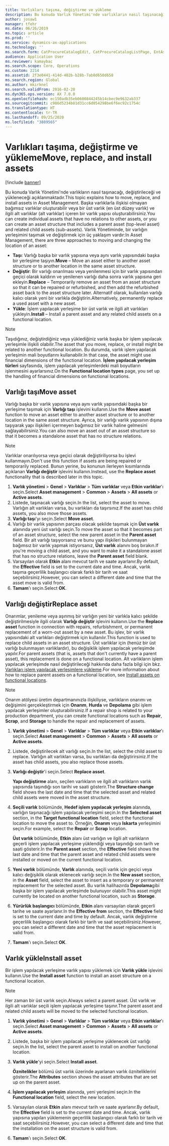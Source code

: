 ```yaml
---
title: Varlıkları taşıma, değiştirme ve yükleme
description: Bu konuda Varlık Yönetimi'nde varlıkların nasıl taşınacağı, değiştirileceği ve yükleneceği açıklanmaktadır.
author: josaw1
manager: tfehr
ms.date: 06/26/2019
ms.topic: article
ms.prod: ''
ms.service: dynamics-ax-applications
ms.technology: ''
ms.search.form: CatProcureCatalogEdit, CatProcureCatalogListPage, EntAssetObjectReplace, EntAssetObjectInstallLookup, EntAssetObjectMove, EntAssetObjectTableEditSubObjects
audience: Application User
ms.reviewer: kamaybac
ms.search.scope: Core, Operations
ms.custom: 2214
ms.assetid: 2f3e0441-414d-402b-b28b-7ab0d650d658
ms.search.region: Global
ms.author: mkirknel
ms.search.validFrom: 2016-02-28
ms.dyn365.ops.version: AX 7.0.0
ms.openlocfilehash: ec150adb35eb0600844245b14cbec9e9632ab337
ms.sourcegitcommit: c986d5234b81d31cc6d054298be6f6ec92c1754c
ms.translationtype: HT
ms.contentlocale: tr-TR
ms.lasthandoff: 09/25/2020
ms.locfileid: "3889565"
---
```

# <a name="move-replace-and-install-assets"></a><span data-ttu-id="300ee-103">Varlıkları taşıma, değiştirme ve yükleme</span><span class="sxs-lookup"><span data-stu-id="300ee-103">Move, replace, and install assets</span></span>

[!include [banner](../../includes/banner.md)]

 

<span data-ttu-id="300ee-104">Bu konuda Varlık Yönetimi'nde varlıkların nasıl taşınacağı, değiştirileceği ve yükleneceği açıklanmaktadır.</span><span class="sxs-lookup"><span data-stu-id="300ee-104">This topic explains how to move, replace, and install assets in Asset Management.</span></span> <span data-ttu-id="300ee-105">Başka varlıklarla ilişkisi olmayan bağımsız varlıklar oluşturabilir veya bir üst varlık (en üst düzey varlık) ve ilgili alt varlıklar (alt varlıklar) içeren bir varlık yapısı oluşturabilirsiniz.</span><span class="sxs-lookup"><span data-stu-id="300ee-105">You can create individual assets that have no relations to other assets, or you can create an asset structure that includes a parent asset (top-level asset) and related child assets (sub-assets).</span></span> <span data-ttu-id="300ee-106">Varlık Yönetiminde, bir varlığın yerleşimini taşımak ve değiştirmek için üç yaklaşım vardır:</span><span class="sxs-lookup"><span data-stu-id="300ee-106">In Asset Management, there are three approaches to moving and changing the location of an asset:</span></span>

- <span data-ttu-id="300ee-107">**Taşı**: Varlığı başka bir varlık yapısına veya aynı varlık yapısındaki başka bir yerleşime taşıyın.</span><span class="sxs-lookup"><span data-stu-id="300ee-107">**Move** – Move an asset either to another asset structure or to another location in the same asset structure.</span></span>
- <span data-ttu-id="300ee-108">**Değiştir**: Bir varlığı onarılması veya yenilenmesi için bir varlık yapısından geçici olarak kaldırın ve yenilenen varlığı daha sonra varlık yapısına geri ekleyin.</span><span class="sxs-lookup"><span data-stu-id="300ee-108">**Replace** – Temporarily remove an asset from an asset structure so that it can be repaired or refurbished, and then add the refurbished asset back to the asset structure later.</span></span> <span data-ttu-id="300ee-109">Alternatif olarak, kullanılan varlığı kalıcı olarak yeni bir varlıkla değiştirin.</span><span class="sxs-lookup"><span data-stu-id="300ee-109">Alternatively, permanently replace a used asset with a new asset.</span></span>
- <span data-ttu-id="300ee-110">**Yükle**: İşlem yapılacak yerleşime bir üst varlık ve ilgili alt varlıkları yükleyin.</span><span class="sxs-lookup"><span data-stu-id="300ee-110">**Install** – Install a parent asset and any related child assets on a functional location.</span></span>

> [!NOTE]
> <span data-ttu-id="300ee-111">Taşıdığınız, değiştirdiğiniz veya yüklediğiniz varlık başka bir işlem yapılacak yerleşimle ilişkili olabilir.</span><span class="sxs-lookup"><span data-stu-id="300ee-111">The asset that you move, replace, or install might be related to another functional location.</span></span> <span data-ttu-id="300ee-112">Bu durumda, varlık işlem yapılacak yerleşimin mali boyutlarını kullanabilir.</span><span class="sxs-lookup"><span data-stu-id="300ee-112">In that case, the asset might use financial dimensions of the functional location.</span></span> <span data-ttu-id="300ee-113">**İşlem yapılacak yerleşim türleri** sayfasında, işlem yapılacak yerleşimlerdeki mali boyutların işlenmesini ayarlarsınız.</span><span class="sxs-lookup"><span data-stu-id="300ee-113">On the **Functional location types** page, you set up the handling of financial dimensions on functional locations.</span></span>

## <a name="move-asset"></a><span data-ttu-id="300ee-114">Varlığı taşı</span><span class="sxs-lookup"><span data-stu-id="300ee-114">Move asset</span></span>

<span data-ttu-id="300ee-115">Varlığı başka bir varlık yapısına veya aynı varlık yapısındaki başka bir yerleşime taşımak için **Varlığı taşı** işlevini kullanın.</span><span class="sxs-lookup"><span data-stu-id="300ee-115">Use the **Move asset** function to move an asset either to another asset structure or to another location in the same asset structure.</span></span> <span data-ttu-id="300ee-116">Ayrıca, bir varlığı varlık yapısının dışına taşıyarak yapı ilişkileri içermeyen bağımsız bir varlık haline gelmesini sağlayabilirsiniz.</span><span class="sxs-lookup"><span data-stu-id="300ee-116">You can also move an asset out of an asset structure so that it becomes a standalone asset that has no structure relations.</span></span>

> [!NOTE]
> <span data-ttu-id="300ee-117">Varlıklar onarılıyorsa veya geçici olarak değiştiriliyorsa bu işlevi kullanmayın.</span><span class="sxs-lookup"><span data-stu-id="300ee-117">Don't use this function if assets are being repaired or temporarily replaced.</span></span> <span data-ttu-id="300ee-118">Bunun yerine, bu konunun ilerleyen kısımlarında açıklanan **Varlığı değiştir** işlevini kullanın.</span><span class="sxs-lookup"><span data-stu-id="300ee-118">Instead, use the **Replace asset** functionality that is described later in this topic.</span></span>

1. <span data-ttu-id="300ee-119">**Varlık yönetimi** \> **Genel** \> **Varlıklar** \> **Tüm varlıklar** veya **Etkin varlıklar**'ı seçin.</span><span class="sxs-lookup"><span data-stu-id="300ee-119">Select **Asset management** \> **Common** \> **Assets** \> **All assets** or **Active assets**.</span></span>
2. <span data-ttu-id="300ee-120">Listede, taşınacak varlığı seçin.</span><span class="sxs-lookup"><span data-stu-id="300ee-120">In the list, select the asset to move.</span></span> <span data-ttu-id="300ee-121">Varlığın alt varlıkları varsa, bu varlıkları da taşırsınız.</span><span class="sxs-lookup"><span data-stu-id="300ee-121">If the asset has child assets, you also move those assets.</span></span>
3. <span data-ttu-id="300ee-122">**Varlığı taşı**'yı seçin.</span><span class="sxs-lookup"><span data-stu-id="300ee-122">Select **Move asset**.</span></span>
4. <span data-ttu-id="300ee-123">Varlığı bir varlık yapısının parçası olacak şekilde taşımak için **Üst varlık** alanında yeni üst varlığı seçin.</span><span class="sxs-lookup"><span data-stu-id="300ee-123">To move the asset so that it becomes part of an asset structure, select the new parent asset in the **Parent asset** field.</span></span> <span data-ttu-id="300ee-124">Bir alt varlığı taşıyorsanız ve bunu yapı ilişkileri bulunmayan bağımsız bir varlık yapmak istiyorsanız, **Üst varlık** alanını boş bırakın.</span><span class="sxs-lookup"><span data-stu-id="300ee-124">If you're moving a child asset, and you want to make it a standalone asset that has no structure relations, leave the **Parent asset** field blank.</span></span>
5. <span data-ttu-id="300ee-125">Varsayılan olarak **Etkin** alanı mevcut tarih ve saate ayarlanır.</span><span class="sxs-lookup"><span data-stu-id="300ee-125">By default, the **Effective** field is set to the current date and time.</span></span> <span data-ttu-id="300ee-126">Ancak, varlık taşıma geçerlilik başlangıcı olarak farklı bir tarih ve saat seçebilirsiniz.</span><span class="sxs-lookup"><span data-stu-id="300ee-126">However, you can select a different date and time that the asset move is valid from.</span></span>
6. <span data-ttu-id="300ee-127">**Tamam**'ı seçin.</span><span class="sxs-lookup"><span data-stu-id="300ee-127">Select **OK**.</span></span>

## <a name="replace-asset"></a><span data-ttu-id="300ee-128">Varlığı değiştir</span><span class="sxs-lookup"><span data-stu-id="300ee-128">Replace asset</span></span>

<span data-ttu-id="300ee-129">Onarımlar, yenileme veya aşınmış bir varlığın yeni bir varlıkla kalıcı şekilde değiştirilmesiyle ilgili olarak **Varlığı değiştir** işlevini kullanın.</span><span class="sxs-lookup"><span data-stu-id="300ee-129">Use the **Replace asset** function in connection with repairs, refurbishment, or permanent replacement of a worn-out asset by a new asset.</span></span> <span data-ttu-id="300ee-130">Bu işlev, bir varlık yapısındaki alt varlıkları değiştirmek için kullanılır.</span><span class="sxs-lookup"><span data-stu-id="300ee-130">This function is used to replace child assets in an asset structure.</span></span> <span data-ttu-id="300ee-131">Üst varlıklar için (henüz bir üst varlığı bulunmayan varlıklardır), bu değişiklik işlem yapılacak yerleşimde yapılır.</span><span class="sxs-lookup"><span data-stu-id="300ee-131">For parent assets (that is, assets that don't currently have a parent asset), this replacement is done on a functional location.</span></span> <span data-ttu-id="300ee-132">Alt varlıkların işlem yapılacak yerleşimde nasıl değiştirileceği hakkında daha fazla bilgi için bkz. [Varlıkları işlem yapılacak yerleşimlere yükleme](../functional-locations/install-objects-on-functional-locations.md).</span><span class="sxs-lookup"><span data-stu-id="300ee-132">For more information about how to replace parent assets on a functional location, see [Install assets on functional locations](../functional-locations/install-objects-on-functional-locations.md).</span></span>

> [!NOTE]
> <span data-ttu-id="300ee-133">Onarım atölyesi üretim departmanınızla ilişkiliyse, varlıkların onarımı ve değişimini gerçekleştirmek için **Onarım**, **Hurda** ve **Depolama** gibi işlem yapılacak yerleşimler oluşturabilirsiniz.</span><span class="sxs-lookup"><span data-stu-id="300ee-133">If a repair shop is related to your production department, you can create functional locations such as **Repair**, **Scrap**, and **Storage** to handle the repair and replacement of assets.</span></span>

1. <span data-ttu-id="300ee-134">**Varlık yönetimi** \> **Genel** \> **Varlıklar** \> **Tüm varlıklar** veya **Etkin varlıklar**'ı seçin.</span><span class="sxs-lookup"><span data-stu-id="300ee-134">Select **Asset management** \> **Common** \> **Assets** \> **All assets** or **Active assets**.</span></span>
2. <span data-ttu-id="300ee-135">Listede, değiştirilecek alt varlığı seçin.</span><span class="sxs-lookup"><span data-stu-id="300ee-135">In the list, select the child asset to replace.</span></span> <span data-ttu-id="300ee-136">Varlığın alt varlıkları varsa, bu varlıkları da değiştirirsiniz.</span><span class="sxs-lookup"><span data-stu-id="300ee-136">If the asset has child assets, you also replace those assets.</span></span>
3. <span data-ttu-id="300ee-137">**Varlığı değiştir**'i seçin.</span><span class="sxs-lookup"><span data-stu-id="300ee-137">Select **Replace asset**.</span></span>

    <span data-ttu-id="300ee-138">**Yapı değiştirme** alanı, seçilen varlıkların ve ilgili alt varlıkların varlık yapısında taşındığı son tarihi ve saati gösterir.</span><span class="sxs-lookup"><span data-stu-id="300ee-138">The **Structure change** field shows the last date and time that the selected asset and related child assets were moved in the asset structure.</span></span>

4. <span data-ttu-id="300ee-139">**Seçili varlık** bölümünde, **Hedef işlem yapılacak yerleşim** alanında, varlığın taşınacağı işlem yapılacak yerleşimi seçin.</span><span class="sxs-lookup"><span data-stu-id="300ee-139">In the **Selected asset** section, in the **Target functional location** field, select the functional location to move the asset to.</span></span> <span data-ttu-id="300ee-140">Örneğin, **Onarım** veya **Iskarta** yerleşimini seçin.</span><span class="sxs-lookup"><span data-stu-id="300ee-140">For example, select the **Repair** or **Scrap** location.</span></span>

    <span data-ttu-id="300ee-141">**Üst varlık** bölümünde, **Etkin** alanı üst varlığın ve ilgili alt varlıkların geçerli işlem yapılacak yerleşime yüklendiği veya taşındığı son tarih ve saati gösterir.</span><span class="sxs-lookup"><span data-stu-id="300ee-141">In the **Parent asset** section, the **Effective** field shows the last date and time that the parent asset and related child assets were installed or moved on the current functional location.</span></span>

5. <span data-ttu-id="300ee-142">**Yeni varlık** bölümünde, **Varlık** alanında, seçili varlık için geçici veya kalıcı değişiklik olarak eklenecek varlığı seçin.</span><span class="sxs-lookup"><span data-stu-id="300ee-142">In the **New asset** section, in the **Asset** field, select the asset to insert as a temporary or permanent replacement for the selected asset.</span></span> <span data-ttu-id="300ee-143">Bu varlık halihazırda **Depolama**gibi başka bir işlem yapılacak yerleşimde bulunuyor olabilir.</span><span class="sxs-lookup"><span data-stu-id="300ee-143">This asset might currently be located on another functional location, such as **Storage**.</span></span>
7. <span data-ttu-id="300ee-144">**Yürürlük başlangıcı** bölümünde, **Etkin** alanı varsayılan olarak geçerli tarihe ve saate ayarlanır.</span><span class="sxs-lookup"><span data-stu-id="300ee-144">In the **Effective from** section, the **Effective** field is set to the current date and time by default.</span></span> <span data-ttu-id="300ee-145">Ancak, varlık değiştirme geçerlilik başlangıcı olarak farklı bir tarih ve saat seçebilirsiniz.</span><span class="sxs-lookup"><span data-stu-id="300ee-145">However, you can select a different date and time that the asset replacement is valid from.</span></span>
8. <span data-ttu-id="300ee-146">**Tamam**'ı seçin.</span><span class="sxs-lookup"><span data-stu-id="300ee-146">Select **OK**.</span></span>

## <a name="install-asset"></a><span data-ttu-id="300ee-147">Varlık yükle</span><span class="sxs-lookup"><span data-stu-id="300ee-147">Install asset</span></span>

<span data-ttu-id="300ee-148">Bir işlem yapılacak yerleşime varlık yapısı yüklemek için **Varlık yükle** işlevini kullanın.</span><span class="sxs-lookup"><span data-stu-id="300ee-148">Use the **Install asset** function to install an asset structure on a functional location.</span></span>

> [!NOTE]
> <span data-ttu-id="300ee-149">Her zaman bir üst varlık seçin.</span><span class="sxs-lookup"><span data-stu-id="300ee-149">Always select a parent asset.</span></span> <span data-ttu-id="300ee-150">Üst varlık ve ilgili alt varlıklar seçili işlem yapılacak yerleşime taşınır.</span><span class="sxs-lookup"><span data-stu-id="300ee-150">The parent asset and related child assets will be moved to the selected functional location.</span></span>

1. <span data-ttu-id="300ee-151">**Varlık yönetimi** \> **Genel** \> **Varlıklar** \> **Tüm varlıklar** veya **Etkin varlıklar**'ı seçin.</span><span class="sxs-lookup"><span data-stu-id="300ee-151">Select **Asset management** \> **Common** \> **Assets** \> **All assets** or **Active assets**.</span></span>
2. <span data-ttu-id="300ee-152">Listede, başka bir işlem yapılacak yerleşime yüklenecek üst varlığı seçin.</span><span class="sxs-lookup"><span data-stu-id="300ee-152">In the list, select the parent asset to install on another functional location.</span></span>
3. <span data-ttu-id="300ee-153">**Varlık yükle**'yi seçin.</span><span class="sxs-lookup"><span data-stu-id="300ee-153">Select **Install asset**.</span></span>

    <span data-ttu-id="300ee-154">**Öznitelikler** bölümü üst varlık üzerinde ayarlanan varlık özniteliklerini gösterir.</span><span class="sxs-lookup"><span data-stu-id="300ee-154">The **Attributes** section shows the asset attributes that are set up on the parent asset.</span></span>

4. <span data-ttu-id="300ee-155">**İşlem yapılacak yerleşim** alanında, yeni yerleşimi seçin.</span><span class="sxs-lookup"><span data-stu-id="300ee-155">In the **Functional location** field, select the new location.</span></span>
5. <span data-ttu-id="300ee-156">Varsayılan olarak **Etkin** alanı mevcut tarih ve saate ayarlanır.</span><span class="sxs-lookup"><span data-stu-id="300ee-156">By default, the **Effective** field is set to the current date and time.</span></span> <span data-ttu-id="300ee-157">Ancak, varlık yapısına yapılan yüklemenin geçerlilik başlangıcı olarak farklı bir tarih ve saat seçebilirsiniz.</span><span class="sxs-lookup"><span data-stu-id="300ee-157">However, you can select a different date and time that the installation on the asset structure is valid from.</span></span>
6. <span data-ttu-id="300ee-158">**Tamam**'ı seçin.</span><span class="sxs-lookup"><span data-stu-id="300ee-158">Select **OK**.</span></span>
